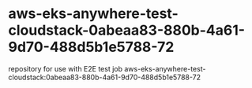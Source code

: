 # aws-eks-anywhere-test-cloudstack-0abeaa83-880b-4a61-9d70-488d5b1e5788-72
repository for use with E2E test job aws-eks-anywhere-test-cloudstack:0abeaa83-880b-4a61-9d70-488d5b1e5788-72
